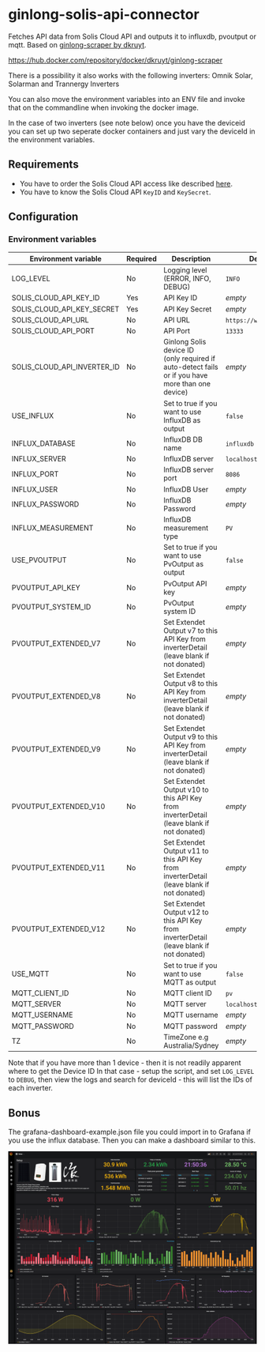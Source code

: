 # ginlong-solis-api-connector

Fetches API data from Solis Cloud API and outputs it to influxdb, pvoutput or mqtt. Based on [ginlong-scraper by dkruyt](https://github.com/dkruyt/ginlong-scraper).

https://hub.docker.com/repository/docker/dkruyt/ginlong-scraper

There is a possibility it also works with the following inverters: Omnik Solar, Solarman and Trannergy Inverters

You can also move the environment variables into an ENV file and invoke that on the commandline when 
invoking the docker image.

In the case of two inverters (see note below) once you have the deviceid you can set up two seperate docker containers
and just vary the deviceId in the environment variables.

## Requirements
* You have to order the Solis Cloud API access like described [here](https://solis-service.solisinverters.com/support/solutions/articles/44002212561-api-access-soliscloud).
* You have to know the Solis Cloud API `KeyID` and `KeySecret`.

## Configuration

### Environment variables

| Environment variable        | Required  | Description                                                                                          | Default value                |
|-----------------------------|-----------|------------------------------------------------------------------------------------------------------|------------------------------|
| LOG_LEVEL                   | No        | Logging level (ERROR, INFO, DEBUG)                                                                   | `INFO`                       |
| SOLIS_CLOUD_API_KEY_ID      | Yes       | API Key ID                                                                                           | *empty*                      |
| SOLIS_CLOUD_API_KEY_SECRET  | Yes       | API Key Secret                                                                                       | *empty*                      |
| SOLIS_CLOUD_API_URL         | No        | API URL                                                                                              | `https://www.soliscloud.com` |
| SOLIS_CLOUD_API_PORT        | No        | API Port                                                                                             | `13333`                      |
| SOLIS_CLOUD_API_INVERTER_ID | No        | Ginlong Solis device ID<br/>(only required if auto-detect fails or if you have more than one device) | *empty*                      |
| USE_INFLUX                  | No        | Set to true if you want to use InfluxDB as output                                                    | `false`                      |
| INFLUX_DATABASE             | No        | InfluxDB DB name                                                                                     | `influxdb`                   |
| INFLUX_SERVER               | No        | InfluxDB server                                                                                      | `localhost`                  |
| INFLUX_PORT                 | No        | InfluxDB server port                                                                                 | `8086`                       |
| INFLUX_USER                 | No        | InfluxDB User                                                                                        | *empty*                      |
| INFLUX_PASSWORD             | No        | InfluxDB Password                                                                                    | *empty*                      |
| INFLUX_MEASUREMENT          | No        | InfluxDB measurement type                                                                            | `PV`                         |
| USE_PVOUTPUT                | No        | Set to true if you want to use PvOutput as output                                                    | `false`                      |
| PVOUTPUT_API_KEY            | No        | PvOutput API key                                                                                     | *empty*                      |
| PVOUTPUT_SYSTEM_ID          | No        | PvOutput system ID                                                                                   | *empty*                      |
| PVOUTPUT_EXTENDED_V7        | No        | Set Extendet Output v7 to this API Key from inverterDetail (leave blank if not donated)              | *empty*                      |
| PVOUTPUT_EXTENDED_V8        | No        | Set Extendet Output v8 to this API Key from inverterDetail (leave blank if not donated)              | *empty*                      |
| PVOUTPUT_EXTENDED_V9        | No        | Set Extendet Output v9 to this API Key from inverterDetail (leave blank if not donated)              | *empty*                      |
| PVOUTPUT_EXTENDED_V10       | No        | Set Extendet Output v10 to this API Key from inverterDetail (leave blank if not donated)             | *empty*                      |
| PVOUTPUT_EXTENDED_V11       | No        | Set Extendet Output v11 to this API Key from inverterDetail (leave blank if not donated)             | *empty*                      |
| PVOUTPUT_EXTENDED_V12       | No        | Set Extendet Output v12 to this API Key from inverterDetail (leave blank if not donated)             | *empty*                      |
| USE_MQTT                    | No        | Set to true if you want to use MQTT as output                                                        | `false`                      |
| MQTT_CLIENT_ID              | No        | MQTT client ID                                                                                       | `pv`                         |
| MQTT_SERVER                 | No        | MQTT server                                                                                          | `localhost`                  |
| MQTT_USERNAME               | No        | MQTT username                                                                                        | *empty*                      |
| MQTT_PASSWORD               | No        | MQTT password                                                                                        | *empty*                      |
| TZ                          | No        | TimeZone e.g Australia/Sydney                                                                        | *empty*                      |

Note that if you have more than 1 device - then it is not readily apparent where to get the Device ID
In that case - setup the script, and set `LOG_LEVEL` to `DEBUG`, then view the logs and search for deviceId - 
this will list the IDs of each inverter.

## Bonus

The grafana-dashboard-example.json file you could import in to Grafana if you use the influx database. Then you can make a dashboard similar to this.

![grafana](https://github.com/dkruyt/resources/raw/master/grafana-dashboard-ginlong-small.png)
